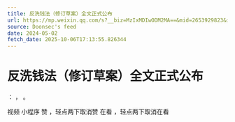 ```yaml
---
title: 反洗钱法（修订草案）全文正式公布
url: https://mp.weixin.qq.com/s?__biz=MzIxMDIwODM2MA==&mid=2653929823&idx=1&sn=be17a296cc5ee4c7e3396d72c55f42cf
source: Doonsec's feed
date: 2024-05-02
fetch_date: 2025-10-06T17:13:55.826344
---
```


# 反洗钱法（修订草案）全文正式公布

：
，
。

视频
小程序
赞
，轻点两下取消赞
在看
，轻点两下取消在看